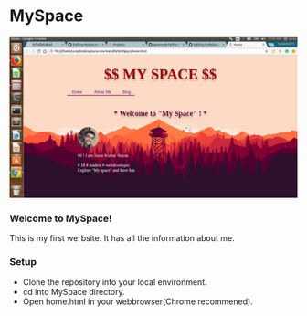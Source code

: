 # MySpace

![Logo](images/homescreen.png)

### Welcome to MySpace!

This is my first werbsite.
It has all the information about me.

### Setup
- Clone the repository into your local environment.
- cd into MySpace directory.
- Open home.html in your webbrowser(Chrome recommened).
